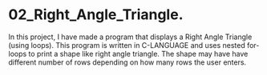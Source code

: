# 02_Right_Angle_Triangle.
In this project, I have made a program that displays a Right Angle Triangle (using loops). This program is written in C-LANGUAGE and uses nested for-loops to print a shape like right angle triangle. The shape may have have different number of rows depending on how many rows the user enters. 

